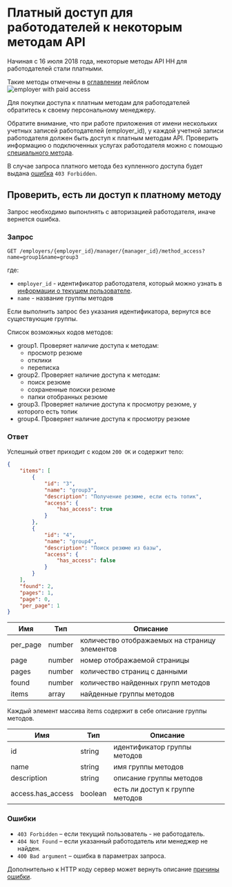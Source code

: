 # Платный доступ для работодателей к некоторым методам API

Начиная с 16 июля 2018 года, некоторые методы API HH для работодателей стали платными.

Такие методы отмечены в [оглавлении](../README.md#headhunter-api) лейблом 
<img src="http://hhru.github.io/api/badges/emp_paid.png" alt="employer with paid access" /> 

Для покупки доступа к платным методам для работодателей обратитесь к своему персональному менеджеру. 

Обратите внимание, что при работе приложения от имени нескольких учетных записей работодателей (employer_id), у каждой учетной записи работодателя должен быть доступ к платным методам API. 
Проверить информацию о подключенных услугах работодателя можно с помощью [специального метода](employer_services.md#payable-api-actions).

В случае запроса платного метода без купленного доступа будет выдана [ошибка](errors.md#employer_payable_methods) `403 Forbidden`.

## Проверить, есть ли доступ к платному методу

Запрос необходимо выпонлнять с авторизацией работодателя, иначе вернется ошибка.

### Запрос

```
GET /employers/{employer_id}/manager/{manager_id}/method_access?name=group1&name=group3
```

где: 
* `employer_id` - идентификатор работодателя, который можно узнать в [информации о текущем пользователе](../me.md#employer-info).
* `name` - название группы методов

Если выполнить запрос без указания идентификатора, вернутся все существующие группы.

Список возможных кодов методов:
* group1. Проверяет наличие доступа к методам:
    * просмотр резюме
    * отклики
    * переписка
* group2. Проверяет наличие доступа к методам:
    * поиск резюме
    * сохраненные поиски резюме
    * папки отобранных резюме
* group3. Проверяет наличие доступа к просмотру резюме, у которого есть топик
* group4. Проверяет наличие доступа к просмотру резюме

### Ответ

Успешный ответ приходит с кодом `200 OK` и содержит тело:

```json
{
    "items": [
        {
            "id": "3",
            "name": "group3",
            "description": "Получение резюме, если есть топик",
            "access": {
                "has_access": true
            }
        },
        {
            "id": "4",
            "name": "group4",
            "description": "Поиск резюме из базы",
            "access": {
                "has_access": false
            }
        } 
    ],
    "found": 2,
    "pages": 1,
    "page": 0,
    "per_page": 1
}
```

Имя | Тип | Описание
--- | --- | --------
per_page | number | количество отображаемых на страницу элементов
page | number | номер отображаемой страницы
pages | number | количество страниц с данными
found | number | количество найденных групп методов
items | array | найденные группы методов

Каждый элемент массива items содержит в себе описание группы методов.

Имя | Тип | Описание
--- | --- | --------
id | string | идентификатор группы методов
name | string | имя группы методов
description | string | описание группы методов
access.has_access | boolean | есть ли доступ к группе методов

### Ошибки

* `403 Forbidden` – если текущий пользователь - не работодатель.
* `404 Not Found` – если указанный работодатель или менеджер не найден.
* `400 Bad argument` – ошибка в параметрах запроса.

Дополнительно к HTTP коду сервер может вернуть описание [причины ошибки](errors.md#group_method_access).
